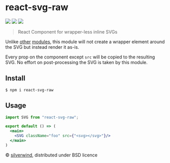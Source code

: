 # react-svg-raw
[![](https://img.shields.io/npm/v/react-svg-raw.svg?style=flat)](https://www.npmjs.org/package/react-svg-raw) [![](https://img.shields.io/npm/dm/react-svg-raw.svg)](https://www.npmjs.org/package/react-svg-raw) [![](https://api.travis-ci.org/silverwind/react-svg-raw.svg?style=flat)](https://travis-ci.org/silverwind/react-svg-raw)
> React Component for wrapper-less inline SVGs

Unlike [other](https://github.com/MoOx/react-svg-inline) [modules](https://github.com/gilbarbara/react-inlinesvg), this module will not create a wrapper element around the SVG but instead render it as-is.

Every prop on the component except `src` will be copied to the resulting SVG. No effort on post-processing the SVG is taken by this module.

## Install

```console
$ npm i react-svg-raw
```

## Usage
```jsx
import SVG from "react-svg-raw";

export default () => (
  <main>
    <SVG className="foo" src={"<svg></svg>"}/>
  </main>
)

```

© [silverwind](https://github.com/silverwind), distributed under BSD licence
